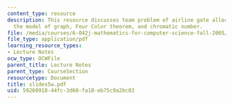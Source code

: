 ```yaml
---
content_type: resource
description: This resource discusses team problem of airline gate allocation with
  the model of graph, Four Color theorem, and chromatic number.
file: /media/courses/6-042j-mathematics-for-computer-science-fall-2005/5926091844fc3d60fa18eb75c9a2bc03_slides5w.pdf
file_type: application/pdf
learning_resource_types:
- Lecture Notes
ocw_type: OCWFile
parent_title: Lecture Notes
parent_type: CourseSection
resourcetype: Document
title: slides5w.pdf
uid: 59260918-44fc-3d60-fa18-eb75c9a2bc03
---
```

